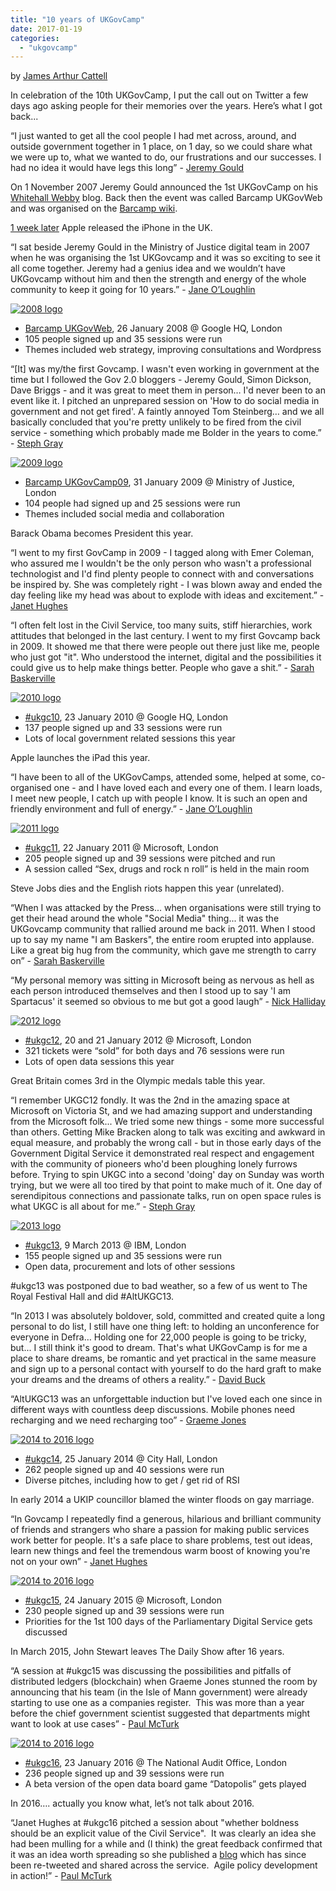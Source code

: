 ```yaml
---
title: "10 years of UKGovCamp"
date: 2017-01-19
categories: 
  - "ukgovcamp"
---
```


by [James Arthur Cattell](https://twitter.com/jaCattell)

In celebration of the 10th UKGovCamp, I put the call out on Twitter a few days ago asking people for their memories over the years. Here’s what I got back...

“I just wanted to get all the cool people I had met across, around, and outside government together in 1 place, on 1 day, so we could share what we were up to, what we wanted to do, our frustrations and our successes. I had no idea it would have legs this long” - [Jeremy Gould](https://twitter.com/jeremygould)

On 1 November 2007 Jeremy Gould announced the 1st UKGovCamp on his [Whitehall Webby](https://whitehallwebby.wordpress.com/2007/11/01/announcing-ukgovweb-barcamp/) blog. Back then the event was called Barcamp UKGovWeb and was organised on the [Barcamp wiki](http://barcamp.org/w/page/401732/BarcampUKGovweb).

[1 week later](https://en.wikinews.org/wiki/Queues_start_to_form_for_UK_iPhone_launch_tomorrow) Apple released the iPhone in the UK.

“I sat beside Jeremy Gould in the Ministry of Justice digital team in 2007 when he was organising the 1st UKGovcamp and it was so exciting to see it all come together. Jeremy had a genius idea and we wouldn’t have UKGovcamp without him and then the strength and energy of the whole community to keep it going for 10 years.” - [Jane O’Loughlin](https://twitter.com/janeoloughlin)

[![2008 logo](images/2008-logo.jpg)](https://www.ukgovcamp.com/wp-content/uploads/2017/01/2008-logo.jpg)

- [Barcamp UKGovWeb](http://barcamp.org/w/page/401732/BarcampUKGovweb), 26 January 2008 @ Google HQ, London
- 105 people signed up and 35 sessions were run
- Themes included web strategy, improving consultations and Wordpress

“\[It\] was my/the first Govcamp. I wasn't even working in government at the time but I followed the Gov 2.0 bloggers - Jeremy Gould, Simon Dickson, Dave Briggs - and it was great to meet them in person… I'd never been to an event like it. I pitched an unprepared session on 'How to do social media in government and not get fired'. A faintly annoyed Tom Steinberg… and we all basically concluded that you're pretty unlikely to be fired from the civil service - something which probably made me Bolder in the years to come.” - [Steph Gray](https://twitter.com/lesteph)

[![2009 logo](images/2009-logo.jpg)](https://www.ukgovcamp.com/wp-content/uploads/2017/01/2009-logo.jpg)

- [Barcamp UKGovCamp09](http://barcamp.org/w/page/401733/BarcampUKGovweb09), 31 January 2009 @ Ministry of Justice, London
- 104 people had signed up and 25 sessions were run
- Themes included social media and collaboration

Barack Obama becomes President this year.

“I went to my first GovCamp in 2009 - I tagged along with Emer Coleman, who assured me I wouldn't be the only person who wasn't a professional technologist and I'd find plenty people to connect with and conversations be inspired by. She was completely right - I was blown away and ended the day feeling like my head was about to explode with ideas and excitement.” - [Janet Hughes](https://twitter.com/JanetHughes)

“I often felt lost in the Civil Service, too many suits, stiff hierarchies, work attitudes that belonged in the last century. I went to my first Govcamp back in 2009. It showed me that there were people out there just like me, people who just got "it". Who understood the internet, digital and the possibilities it could give us to help make things better. People who gave a shit.” - [Sarah Baskerville](https://twitter.com/baskers)

[![2010 logo](images/2010-logo.jpg)](https://www.ukgovcamp.com/wp-content/uploads/2017/01/2010-logo.jpg)

- [#ukgc10](https://twitter.com/search?f=tweets&q=%23ukgc10%20since%3A2010-01-22%20until%3A2010-01-24&src=typd), 23 January 2010 @ Google HQ, London
- 137 people signed up and 33 sessions were run
- Lots of local government related sessions this year

Apple launches the iPad this year.

“I have been to all of the UKGovCamps, attended some, helped at some, co-organised one - and I have loved each and every one of them. I learn loads, I meet new people, I catch up with people I know. It is such an open and friendly environment and full of energy.” - [Jane O’Loughlin](https://twitter.com/janeoloughlin)

[![2011 logo](images/2011-logo.jpg)](https://www.ukgovcamp.com/wp-content/uploads/2017/01/2011-logo.jpg)

- [#ukgc11](https://twitter.com/search?f=tweets&q=%23ukgc11%20since%3A2011-01-21%20until%3A2011-01-23&src=typd), 22 January 2011 @ Microsoft, London
- 205 people signed up and 39 sessions were pitched and run
- A session called “Sex, drugs and rock n roll” is held in the main room

Steve Jobs dies and the English riots happen this year (unrelated).

“When I was attacked by the Press... when organisations were still trying to get their head around the whole "Social Media" thing... it was the UKGovcamp community that rallied around me back in 2011. When I stood up to say my name "I am Baskers", the entire room erupted into applause. Like a great big hug from the community, which gave me strength to carry on” - [Sarah Baskerville](https://twitter.com/baskers)

“My personal memory was sitting in Microsoft being as nervous as hell as each person introduced themselves and then I stood up to say 'I am Spartacus' it seemed so obvious to me but got a good laugh” - [Nick Halliday](https://twitter.com/nickmhalliday)

[![2012 logo](images/2012-logo.jpg)](https://www.ukgovcamp.com/wp-content/uploads/2017/01/2012-logo.jpg)

- [#ukgc12](https://twitter.com/search?vertical=default&q=%23ukgc12%20since%3A2012-01-19%20until%3A2012-01-22&src=typd), 20 and 21 January 2012 @ Microsoft, London
- 321 tickets were “sold” for both days and 76 sessions were run
- Lots of open data sessions this year

Great Britain comes 3rd in the Olympic medals table this year.

“I remember UKGC12 fondly. It was the 2nd in the amazing space at Microsoft on Victoria St, and we had amazing support and understanding from the Microsoft folk... We tried some new things - some more successful than others. Getting Mike Bracken along to talk was exciting and awkward in equal measure, and probably the wrong call - but in those early days of the Government Digital Service it demonstrated real respect and engagement with the community of pioneers who'd been ploughing lonely furrows before. Trying to spin UKGC into a second 'doing' day on Sunday was worth trying, but we were all too tired by that point to make much of it. One day of serendipitous connections and passionate talks, run on open space rules is what UKGC is all about for me.” - [Steph Gray](https://twitter.com/lesteph)

[![2013 logo](images/2013-logo.png)](https://www.ukgovcamp.com/wp-content/uploads/2017/01/2013-logo.png)

- [#ukgc13](https://twitter.com/search?q=%23ukgc13%20since%3A2013-03-8%20until%3A2013-03-10&src=typd), 9 March 2013 @ IBM, London
- 155 people signed up and 35 sessions were run
- Open data, procurement and lots of other sessions

#ukgc13 was postponed due to bad weather, so a few of us went to The Royal Festival Hall and did #AltUKGC13.

“In 2013 I was absolutely boldover, sold, committed and created quite a long personal to do list, I still have one thing left: to holding an unconference for everyone in Defra… Holding one for 22,000 people is going to be tricky, but... I still think it's good to dream. That's what UKGovCamp is for me a place to share dreams, be romantic and yet practical in the same measure and sign up to a personal contact with yourself to do the hard graft to make your dreams and the dreams of others a reality.” - [David Buck](https://twitter.com/davidbuckster)

“AltUKGC13 was an unforgettable induction but I've loved each one since in different ways with countless deep discussions. Mobile phones need recharging and we need recharging too” - [Graeme Jones](https://twitter.com/@jonesiom)

[![2014 to 2016 logo](images/2014to16-logo.png)](https://www.ukgovcamp.com/wp-content/uploads/2017/01/2014to16-logo.png)

- [#ukgc14](https://twitter.com/search?q=%23ukgc14%20since%3A2014-01-24%20until%3A2014-01-26&src=typd), 25 January 2014 @ City Hall, London
- 262 people signed up and 40 sessions were run
- Diverse pitches, including how to get / get rid of RSI

In early 2014 a UKIP councillor blamed the winter floods on gay marriage.

“In Govcamp I repeatedly find a generous, hilarious and brilliant community of friends and strangers who share a passion for making public services work better for people. It's a safe place to share problems, test out ideas, learn new things and feel the tremendous warm boost of knowing you're not on your own” - [Janet Hughes](https://twitter.com/janethughes)

[![2014 to 2016 logo](images/2014to16-logo.png)](https://www.ukgovcamp.com/wp-content/uploads/2017/01/2014to16-logo.png)

- [#ukgc15](https://twitter.com/search?q=%23ukgc15%20since%3A2015-01-23%20until%3A2015-01-25&src=typd), 24 January 2015 @ Microsoft, London
- 230 people signed up and 39 sessions were run
- Priorities for the 1st 100 days of the Parliamentary Digital Service gets discussed

In March 2015, John Stewart leaves The Daily Show after 16 years.

“A session at #ukgc15 was discussing the possibilities and pitfalls of distributed ledgers (blockchain) when Graeme Jones stunned the room by announcing that his team (in the Isle of Mann government) were already starting to use one as a companies register.  This was more than a year before the chief government scientist suggested that departments might want to look at use cases” - [Paul McTurk](https://twitter.com/@PaulSMcTurk)

[![2014 to 2016 logo](images/2014to16-logo.png)](https://www.ukgovcamp.com/wp-content/uploads/2017/01/2014to16-logo.png)

- [#ukgc16](https://twitter.com/search?q=%23ukgc16%20since%3A2016-01-22%20until%3A2016-01-24&src=typd), 23 January 2016 @ The National Audit Office, London
- 236 people signed up and 39 sessions were run
- A beta version of the open data board game “Datopolis” gets played

In 2016…. actually you know what, let’s not talk about 2016.

“Janet Hughes at #ukgc16 pitched a session about "whether boldness should be an explicit value of the Civil Service".  It was clearly an idea she had been mulling for a while and (I think) the great feedback confirmed that it was an idea worth spreading so she published a [blog](https://medium.com/public-innovators-network/what-if-boldness-were-an-explicit-value-of-the-civil-service-3df6a3d2d008#.yita6kh5j) which has since been re-tweeted and shared across the service.  Agile policy development in action!” - [Paul McTurk](https://twitter.com/@PaulSMcTurk)
